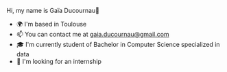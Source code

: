 Hi, my name is Gaïa Ducournau👋
- 🌍 I'm based in Toulouse
- 📫 You can contact me at gaia.ducournau@gmail.com
- 🎓 I'm currently student of Bachelor in Computer Science specialized in data
- 👀 I'm looking for an internship

<!---
gaiailou/gaiailou is a ✨ special ✨ repository because its `README.md` (this file) appears on your GitHub profile.
You can click the Preview link to take a look at your changes.
--->
